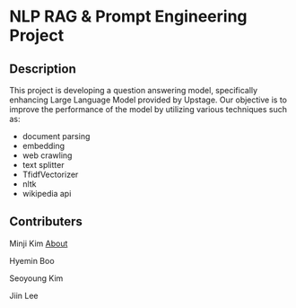 # NLP RAG & Prompt Engineering Project

## Description


This project is developing a question answering model, specifically enhancing Large Language Model provided by Upstage. Our objective is to improve the performance of the model by utilizing various techniques such as:
- document parsing
- embedding
- web crawling
- text splitter
- TfidfVectorizer
- nltk
- wikipedia api


## Contributers

Minji Kim [About](https://github.com/Janice0381)

Hyemin Boo

Seoyoung Kim

Jiin Lee
